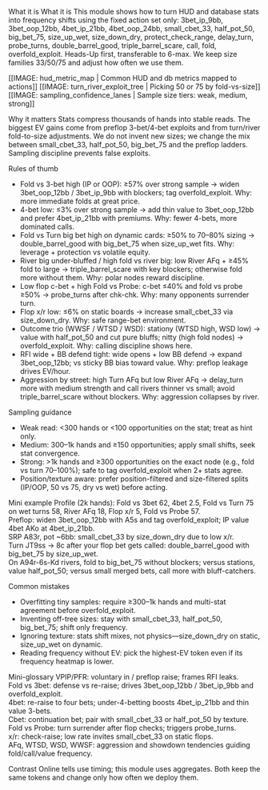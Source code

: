 What it is
What it is
This module shows how to turn HUD and database stats into frequency shifts using the fixed action set only: 3bet_ip_9bb, 3bet_oop_12bb, 4bet_ip_21bb, 4bet_oop_24bb, small_cbet_33, half_pot_50, big_bet_75, size_up_wet, size_down_dry, protect_check_range, delay_turn, probe_turns, double_barrel_good, triple_barrel_scare, call, fold, overfold_exploit. Heads-Up first, transferable to 6-max. We keep size families 33/50/75 and adjust how often we use them.

[[IMAGE: hud_metric_map | Common HUD and db metrics mapped to actions]]
[[IMAGE: turn_river_exploit_tree | Picking 50 or 75 by fold-vs-size]]
[[IMAGE: sampling_confidence_lanes | Sample size tiers: weak, medium, strong]]

Why it matters
Stats compress thousands of hands into stable reads. The biggest EV gains come from preflop 3-bet/4-bet exploits and from turn/river fold-to-size adjustments. We do not invent new sizes; we change the mix between small_cbet_33, half_pot_50, big_bet_75 and the preflop ladders. Sampling discipline prevents false exploits.

Rules of thumb
- Fold vs 3-bet high (IP or OOP): ≥57% over strong sample → widen 3bet_oop_12bb / 3bet_ip_9bb with blockers; tag overfold_exploit. Why: more immediate folds at great price.
- 4-bet low: ≤3% over strong sample → add thin value to 3bet_oop_12bb and prefer 4bet_ip_21bb with premiums. Why: fewer 4-bets, more dominated calls.
- Fold vs Turn big bet high on dynamic cards: ≥50% to 70–80% sizing → double_barrel_good with big_bet_75 when size_up_wet fits. Why: leverage + protection vs volatile equity.
- River big under-bluffed / high fold vs river big: low River AFq + ≥45% fold to large → triple_barrel_scare with key blockers; otherwise fold more without them. Why: polar nodes reward discipline.
- Low flop c-bet + high Fold vs Probe: c-bet ≤40% and fold vs probe ≥50% → probe_turns after chk-chk. Why: many opponents surrender turn.
- Flop x/r low: ≤6% on static boards → increase small_cbet_33 via size_down_dry. Why: safe range-bet environment.
- Outcome trio (WWSF / WTSD / WSD): stationy (WTSD high, WSD low) → value with half_pot_50 and cut pure bluffs; nitty (high fold nodes) → overfold_exploit. Why: calling discipline shows here.
- RFI wide + BB defend tight: wide opens + low BB defend → expand 3bet_oop_12bb; vs sticky BB bias toward value. Why: preflop leakage drives EV/hour.
- Aggression by street: high Turn AFq but low River AFq → delay_turn more with medium strength and call rivers thinner vs small; avoid triple_barrel_scare without blockers. Why: aggression collapses by river.

Sampling guidance
- Weak read: <300 hands or <100 opportunities on the stat; treat as hint only.
- Medium: 300–1k hands and ≥150 opportunities; apply small shifts, seek stat convergence.
- Strong: >1k hands and ≥300 opportunities on the exact node (e.g., fold vs turn 70–100%); safe to tag overfold_exploit when 2+ stats agree.
- Position/texture aware: prefer position-filtered and size-filtered splits (IP/OOP, 50 vs 75, dry vs wet) before acting.

Mini example
Profile (2k hands): Fold vs 3bet 62, 4bet 2.5, Fold vs Turn 75 on wet turns 58, River AFq 18, Flop x/r 5, Fold vs Probe 57.  
Preflop: widen 3bet_oop_12bb with A5s and tag overfold_exploit; IP value 4bet AKo at 4bet_ip_21bb.  
SRP A83r, pot ~6bb: small_cbet_33 by size_down_dry due to low x/r.  
Turn JT9ss → 8c after your flop bet gets called: double_barrel_good with big_bet_75 by size_up_wet.  
On A94r-6s-Kd rivers, fold to big_bet_75 without blockers; versus stations, value half_pot_50; versus small merged bets, call more with bluff-catchers.

Common mistakes
- Overfitting tiny samples: require ≥300–1k hands and multi-stat agreement before overfold_exploit.
- Inventing off-tree sizes: stay with small_cbet_33, half_pot_50, big_bet_75; shift only frequency.
- Ignoring texture: stats shift mixes, not physics—size_down_dry on static, size_up_wet on dynamic.
- Reading frequency without EV: pick the highest-EV token even if its frequency heatmap is lower.

Mini-glossary
VPIP/PFR: voluntary in / preflop raise; frames RFI leaks.  
Fold vs 3bet: defense vs re-raise; drives 3bet_oop_12bb / 3bet_ip_9bb and overfold_exploit.  
4bet: re-raise to four bets; under-4-betting boosts 4bet_ip_21bb and thin value 3-bets.  
Cbet: continuation bet; pair with small_cbet_33 or half_pot_50 by texture.  
Fold vs Probe: turn surrender after flop checks; triggers probe_turns.  
x/r: check-raise; low rate invites small_cbet_33 on static flops.  
AFq, WTSD, WSD, WWSF: aggression and showdown tendencies guiding fold/call/value frequency.

Contrast
Online tells use timing; this module uses aggregates. Both keep the same tokens and change only how often we deploy them.
